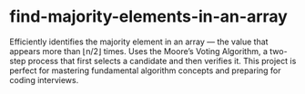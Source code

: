 # find-majority-elements-in-an-array
Efficiently identifies the majority element in an array — the value that appears more than ⌊n/2⌋ times. Uses the Moore’s Voting Algorithm, a two-step process that first selects a candidate and then verifies it. This project is perfect for mastering fundamental algorithm concepts and preparing for coding interviews.
